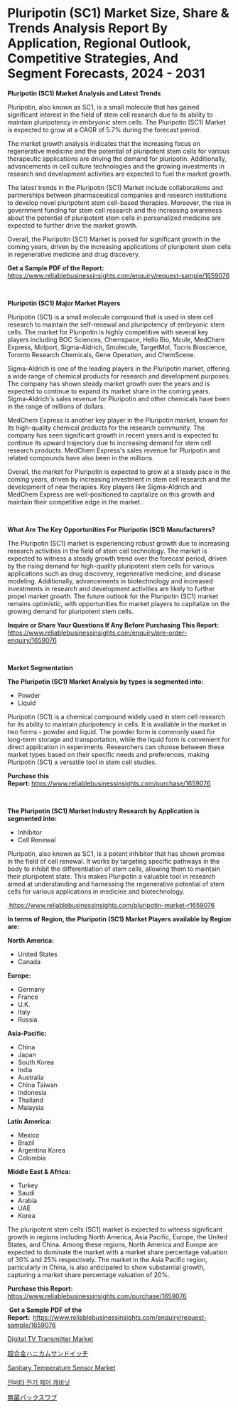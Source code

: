 <p><h1>Pluripotin (SC1) Market Size, Share & Trends Analysis Report By Application, Regional Outlook, Competitive Strategies, And Segment Forecasts, 2024 - 2031</h1></p><p><strong>Pluripotin (SC1) Market Analysis and Latest Trends</strong></p>
<p><p>Pluripotin, also known as SC1, is a small molecule that has gained significant interest in the field of stem cell research due to its ability to maintain pluripotency in embryonic stem cells. The Pluripotin (SC1) Market is expected to grow at a CAGR of 5.7% during the forecast period. </p><p>The market growth analysis indicates that the increasing focus on regenerative medicine and the potential of pluripotent stem cells for various therapeutic applications are driving the demand for pluripotin. Additionally, advancements in cell culture technologies and the growing investments in research and development activities are expected to fuel the market growth.</p><p>The latest trends in the Pluripotin (SC1) Market include collaborations and partnerships between pharmaceutical companies and research institutions to develop novel pluripotent stem cell-based therapies. Moreover, the rise in government funding for stem cell research and the increasing awareness about the potential of pluripotent stem cells in personalized medicine are expected to further drive the market growth.</p><p>Overall, the Pluripotin (SC1) Market is poised for significant growth in the coming years, driven by the increasing applications of pluripotent stem cells in regenerative medicine and drug discovery.</p></p>
<p><strong>Get a Sample PDF of the Report:&nbsp;</strong> <a href="https://www.reliablebusinessinsights.com/enquiry/request-sample/1659076">https://www.reliablebusinessinsights.com/enquiry/request-sample/1659076</a></p>
<p>&nbsp;</p>
<p><strong>Pluripotin (SC1) Major Market Players</strong></p>
<p><p>Pluripotin (SC1) is a small molecule compound that is used in stem cell research to maintain the self-renewal and pluripotency of embryonic stem cells. The market for Pluripotin is highly competitive with several key players including BOC Sciences, Chemspace, Hello Bio, Mcule, MedChem Express, Molport, Sigma-Aldrich, Smolecule, TargetMol, Tocris Bioscience, Toronto Research Chemicals, Gene Operation, and ChemScene.</p><p>Sigma-Aldrich is one of the leading players in the Pluripotin market, offering a wide range of chemical products for research and development purposes. The company has shown steady market growth over the years and is expected to continue to expand its market share in the coming years. Sigma-Aldrich's sales revenue for Pluripotin and other chemicals have been in the range of millions of dollars.</p><p>MedChem Express is another key player in the Pluripotin market, known for its high-quality chemical products for the research community. The company has seen significant growth in recent years and is expected to continue its upward trajectory due to increasing demand for stem cell research products. MedChem Express's sales revenue for Pluripotin and related compounds have also been in the millions.</p><p>Overall, the market for Pluripotin is expected to grow at a steady pace in the coming years, driven by increasing investment in stem cell research and the development of new therapies. Key players like Sigma-Aldrich and MedChem Express are well-positioned to capitalize on this growth and maintain their competitive edge in the market.</p></p>
<p>&nbsp;</p>
<p><strong>What Are The Key Opportunities For Pluripotin (SC1) Manufacturers?</strong></p>
<p><p>The Pluripotin (SC1) market is experiencing robust growth due to increasing research activities in the field of stem cell technology. The market is expected to witness a steady growth trend over the forecast period, driven by the rising demand for high-quality pluripotent stem cells for various applications such as drug discovery, regenerative medicine, and disease modeling. Additionally, advancements in biotechnology and increased investments in research and development activities are likely to further propel market growth. The future outlook for the Pluripotin (SC1) market remains optimistic, with opportunities for market players to capitalize on the growing demand for pluripotent stem cells.</p></p>
<p><strong>Inquire or Share Your Questions If Any Before Purchasing This Report:</strong> <a href="https://www.reliablebusinessinsights.com/enquiry/pre-order-enquiry/1659076">https://www.reliablebusinessinsights.com/enquiry/pre-order-enquiry/1659076</a></p>
<p>&nbsp;</p>
<p><strong>Market Segmentation</strong></p>
<p><strong>The Pluripotin (SC1) Market Analysis by types is segmented into:</strong></p>
<p><ul><li>Powder</li><li>Liquid</li></ul></p>
<p><p>Pluripotin (SC1) is a chemical compound widely used in stem cell research for its ability to maintain pluripotency in cells. It is available in the market in two forms - powder and liquid. The powder form is commonly used for long-term storage and transportation, while the liquid form is convenient for direct application in experiments. Researchers can choose between these market types based on their specific needs and preferences, making Pluripotin (SC1) a versatile tool in stem cell studies.</p></p>
<p><strong>Purchase this Report:&nbsp;</strong><a href="https://www.reliablebusinessinsights.com/purchase/1659076">https://www.reliablebusinessinsights.com/purchase/1659076</a></p>
<p>&nbsp;</p>
<p><strong>The Pluripotin (SC1) Market Industry Research by Application is segmented into:</strong></p>
<p><ul><li>Inhibitor</li><li>Cell Renewal</li></ul></p>
<p><p>Pluripotin, also known as SC1, is a potent inhibitor that has shown promise in the field of cell renewal. It works by targeting specific pathways in the body to inhibit the differentiation of stem cells, allowing them to maintain their pluripotent state. This makes Pluripotin a valuable tool in research aimed at understanding and harnessing the regenerative potential of stem cells for various applications in medicine and biotechnology.</p></p>
<p><a href="https://www.reliablebusinessinsights.com/pluripotin-market-r1659076">&nbsp;https://www.reliablebusinessinsights.com/pluripotin-market-r1659076</a></p>
<p><strong>In terms of Region, the Pluripotin (SC1) Market Players available by Region are:</strong></p>
<p>
    <p> <strong> North America: </strong>
        <ul>
            <li>United States</li>
            <li>Canada</li>
        </ul>
        </p> 
    <p> <strong> Europe: </strong>
        <ul>
            <li>Germany</li>
            <li>France</li>
            <li>U.K.</li>
            <li>Italy</li>
            <li>Russia</li>
        </ul>
        </p> 
    <p> <strong> Asia-Pacific: </strong>
        <ul>
            <li>China</li>
            <li>Japan</li>
            <li>South Korea</li>
            <li>India</li>
            <li>Australia</li>
            <li>China Taiwan</li>
            <li>Indonesia</li>
            <li>Thailand</li>
            <li>Malaysia</li>
        </ul>
        </p> 
    <p> <strong> Latin America: </strong>
        <ul>
            <li>Mexico</li>
            <li>Brazil</li>
            <li>Argentina Korea</li>
            <li>Colombia</li>
        </ul>
        </p> 
    <p> <strong> Middle East & Africa: </strong>
        <ul>
            <li>Turkey</li>
            <li>Saudi</li>
            <li>Arabia</li>
            <li>UAE</li>
            <li>Korea</li>
        </ul>
    </p>
    </p>
<p><p>The pluripotent stem cells (SC1) market is expected to witness significant growth in regions including North America, Asia Pacific, Europe, the United States, and China. Among these regions, North America and Europe are expected to dominate the market with a market share percentage valuation of 30% and 25% respectively. The market in the Asia Pacific region, particularly in China, is also anticipated to show substantial growth, capturing a market share percentage valuation of 20%.</p></p>
<p><strong>Purchase this Report: </strong><a href="https://www.reliablebusinessinsights.com/purchase/1659076">https://www.reliablebusinessinsights.com/purchase/1659076</a></p>
<p>&nbsp;<strong>Get a Sample PDF of the Report:&nbsp;&nbsp;</strong><a href="https://www.reliablebusinessinsights.com/enquiry/request-sample/1659076">https://www.reliablebusinessinsights.com/enquiry/request-sample/1659076</a></p>
<p><strong></strong></p>
<p><p><a href="https://www.linkedin.com/pulse/digital-tv-transmitternbspmarket-focuses-market-share-size-projected-fa3pe">Digital TV Transmitter Market</a></p><p><a href="https://github.com/DanykaKilback/Market-Research-Report-List-1/blob/main/319110096214.md">超合金ハニカムサンドイッチ</a></p><p><a href="https://www.linkedin.com/pulse/sanitary-temperature-sensor-market-report-reveals-latest-trends-aebbe">Sanitary Temperature Sensor Market</a></p><p><a href="https://medium.com/@sophieinleeds/%EC%9D%B8%EB%B2%84%ED%84%B0-%EC%A0%84%EA%B8%B0-%EC%A0%9C%EC%96%B4-%EC%BA%90%EB%B9%84%EB%8B%9B-%EC%8B%9C%EC%9E%A5%EC%9D%80-%EC%8B%9C%EC%9E%A5-%EC%A0%90%EC%9C%A0%EC%9C%A8-%EC%8B%9C%EC%9E%A5-%EB%8F%99%ED%96%A5-%EB%B0%8F-%EC%8B%9C%EC%9E%A5-%EC%84%B1%EC%9E%A5%EC%97%90-%EB%8C%80%ED%95%9C-%EC%A0%95%EB%B3%B4%EB%A5%BC-%EC%A0%9C%EA%B3%B5%ED%95%A9%EB%8B%88%EB%8B%A4-176cb4961a09">인버터 전기 제어 캐비닛</a></p><p><a href="https://github.com/GiovaniLeannon/Market-Research-Report-List-1/blob/main/167760796213.md">無菌パックスワブ</a></p></p>